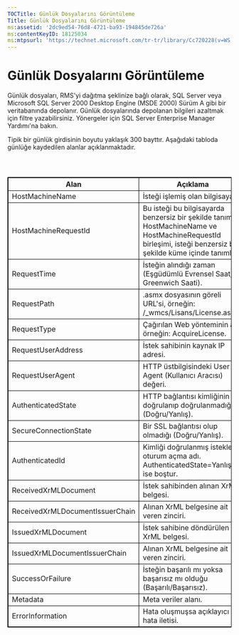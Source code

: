 ```yaml
---
TOCTitle: Günlük Dosyalarını Görüntüleme
Title: Günlük Dosyalarını Görüntüleme
ms:assetid: '2dc9ed54-76d8-4721-ba93-194845de726a'
ms:contentKeyID: 18125034
ms:mtpsurl: 'https://technet.microsoft.com/tr-tr/library/Cc720228(v=WS.10)'
---
```


Günlük Dosyalarını Görüntüleme
==============================

Günlük dosyaları, RMS'yi dağıtma şeklinize bağlı olarak, SQL Server veya Microsoft SQL Server 2000 Desktop Engine (MSDE 2000) Sürüm A gibi bir veritabanında depolanır. Günlük dosyalarında depolanan bilgileri azaltmak için filtre yazabilirsiniz. Yönergeler için SQL Server Enterprise Manager Yardımı'na bakın.

Tipik bir günlük girdisinin boyutu yaklaşık 300 bayttır. Aşağıdaki tabloda günlüğe kaydedilen alanlar açıklanmaktadır.

###  

 
<table style="border:1px solid black;">
<colgroup>
<col width="50%" />
<col width="50%" />
</colgroup>
<thead>
<tr class="header">
<th style="border:1px solid black;" >Alan</th>
<th style="border:1px solid black;" >Açıklama</th>
</tr>
</thead>
<tbody>
<tr class="odd">
<td style="border:1px solid black;">HostMachineName</td>
<td style="border:1px solid black;">İsteği işlemiş olan bilgisayar.</td>
</tr>
<tr class="even">
<td style="border:1px solid black;">HostMachineRequestId</td>
<td style="border:1px solid black;">Bu isteği bu bilgisayarda benzersiz bir şekilde tanımlar. HostMachineName ve HostMachineRequestId birleşimi, isteği benzersiz bir şekilde küme içinde tanımlar.</td>
</tr>
<tr class="odd">
<td style="border:1px solid black;">RequestTime</td>
<td style="border:1px solid black;">İsteğin alındığı zaman (Eşgüdümlü Evrensel Saat, Greenwich Saati).</td>
</tr>
<tr class="even">
<td style="border:1px solid black;">RequestPath</td>
<td style="border:1px solid black;">.asmx dosyasının göreli URL'si, örneğin: /_wmcs/Lisans/License.asmx.</td>
</tr>
<tr class="odd">
<td style="border:1px solid black;">RequestType</td>
<td style="border:1px solid black;">Çağırılan Web yönteminin adı, örneğin: AcquireLicense.</td>
</tr>
<tr class="even">
<td style="border:1px solid black;">RequestUserAddress</td>
<td style="border:1px solid black;">İstek sahibinin kaynak IP adresi.</td>
</tr>
<tr class="odd">
<td style="border:1px solid black;">RequestUserAgent</td>
<td style="border:1px solid black;">HTTP üstbilgisindeki User Agent (Kullanıcı Aracısı) değeri.</td>
</tr>
<tr class="even">
<td style="border:1px solid black;">AuthenticatedState</td>
<td style="border:1px solid black;">HTTP bağlantısı kimliğinin doğrulanıp doğrulanmadığı (Doğru/Yanlış).</td>
</tr>
<tr class="odd">
<td style="border:1px solid black;">SecureConnectionState</td>
<td style="border:1px solid black;">Bir SSL bağlantısı olup olmadığı (Doğru/Yanlış).</td>
</tr>
<tr class="even">
<td style="border:1px solid black;">AuthenticatedId</td>
<td style="border:1px solid black;">Kimliği doğrulanmış isteklerin oturum açma adı. AuthenticatedState=Yanlış ise boştur.</td>
</tr>
<tr class="odd">
<td style="border:1px solid black;">ReceivedXrMLDocument</td>
<td style="border:1px solid black;">İstek sahibinden alınan XrML belgesi.</td>
</tr>
<tr class="even">
<td style="border:1px solid black;">ReceivedXrMLDocumentIssuerChain</td>
<td style="border:1px solid black;">Alınan XrML belgesine ait veren zinciri.</td>
</tr>
<tr class="odd">
<td style="border:1px solid black;">IssuedXrMLDocument</td>
<td style="border:1px solid black;">İstek sahibine döndürülen XrML belgesi.</td>
</tr>
<tr class="even">
<td style="border:1px solid black;">IssuedXrMLDocumentIssuerChain</td>
<td style="border:1px solid black;">Alınan XrML belgesine ait veren zinciri.</td>
</tr>
<tr class="odd">
<td style="border:1px solid black;">SuccessOrFailure</td>
<td style="border:1px solid black;">İsteğin başarılı mı yoksa başarısız mı olduğu (Başarılı/Başarısız).</td>
</tr>
<tr class="even">
<td style="border:1px solid black;">Metadata</td>
<td style="border:1px solid black;">Meta veriler alanı.</td>
</tr>
<tr class="odd">
<td style="border:1px solid black;">ErrorInformation</td>
<td style="border:1px solid black;">Hata oluşmuşsa açıklayıcı hata iletisi.</td>
</tr>
</tbody>
</table>
